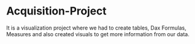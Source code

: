 # Acquisition-Project
It is a visualization project where we had to create tables, Dax Formulas, Measures and also created visuals to get more information from our data.
